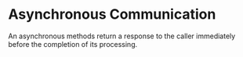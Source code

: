 <!-- ABOUT THE PROJECT -->
# Asynchronous  Communication

An asynchronous methods return a response to the caller immediately before the completion of its processing. 

